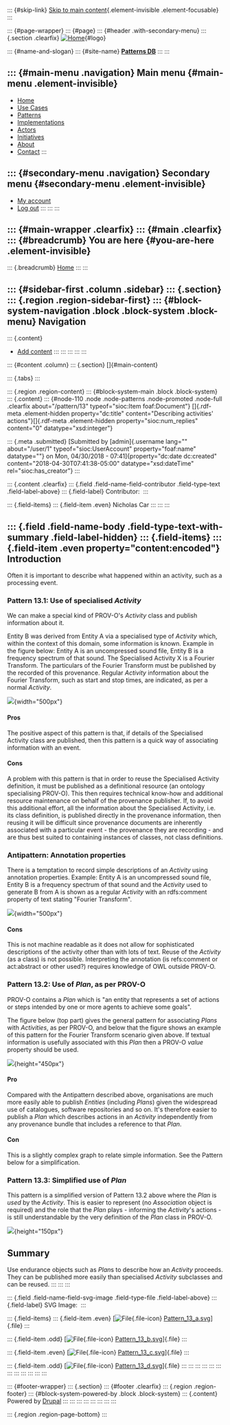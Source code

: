 ::: {#skip-link}
[Skip to main content](#main-content){.element-invisible
.element-focusable}
:::

::: {#page-wrapper}
::: {#page}
::: {#header .with-secondary-menu}
::: {.section .clearfix}
[![Home](https://patterns.promsns.org/sites/all/themes/bartik_rda/rda_square.png)](/ "Home"){#logo}

::: {#name-and-slogan}
::: {#site-name}
**[Patterns DB](/ "Home")**
:::
:::

::: {#main-menu .navigation}
Main menu {#main-menu .element-invisible}
---------

-   [Home](/)
-   [Use Cases](/usecases)
-   [Patterns](/patterns)
-   [Implementations](/implementations)
-   [Actors](/actors)
-   [Initiatives](/initiatives)
-   [About](/about)
-   [Contact](/contact)
:::

::: {#secondary-menu .navigation}
Secondary menu {#secondary-menu .element-invisible}
--------------

-   [My account](/user)
-   [Log out](/user/logout)
:::
:::
:::

::: {#main-wrapper .clearfix}
::: {#main .clearfix}
::: {#breadcrumb}
You are here {#you-are-here .element-invisible}
------------

::: {.breadcrumb}
[Home](/)
:::
:::

::: {#sidebar-first .column .sidebar}
::: {.section}
::: {.region .region-sidebar-first}
::: {#block-system-navigation .block .block-system .block-menu}
Navigation
----------

::: {.content}
-   [Add content](/node/add)
:::
:::
:::
:::
:::

::: {#content .column}
::: {.section}
[]{#main-content}

::: {.tabs}
:::

::: {.region .region-content}
::: {#block-system-main .block .block-system}
::: {.content}
::: {#node-110 .node .node-patterns .node-promoted .node-full .clearfix about="/pattern/13" typeof="sioc:Item foaf:Document"}
[]{.rdf-meta .element-hidden property="dc:title"
content="Describing activities' actions"}[]{.rdf-meta .element-hidden
property="sioc:num_replies" content="0" datatype="xsd:integer"}

::: {.meta .submitted}
[Submitted by [admin]{.username lang="" about="/user/1"
typeof="sioc:UserAccount" property="foaf:name" datatype=""} on Mon,
04/30/2018 - 07:41]{property="dc:date dc:created"
content="2018-04-30T07:41:38-05:00" datatype="xsd:dateTime"
rel="sioc:has_creator"}
:::

::: {.content .clearfix}
::: {.field .field-name-field-contributor .field-type-text .field-label-above}
::: {.field-label}
Contributor: 
:::

::: {.field-items}
::: {.field-item .even}
Nicholas Car
:::
:::
:::

::: {.field .field-name-body .field-type-text-with-summary .field-label-hidden}
::: {.field-items}
::: {.field-item .even property="content:encoded"}
Introduction
------------

Often it is important to describe what happened within an activity, such
as a processing event.

### Pattern 13.1: Use of specialised *Activity*

We can make a special kind of PROV-O\'s *Activity* class and publish
information about it.

Entity B was derived from Entity A via a specialised type of *Activity*
which, within the context of this domain, some information is known.
Example in the figure below: Entity A is an uncompressed sound file,
Entity B is a frequency spectrum of that sound. The Specialised Activity
X is a Fourier Transform. The particulars of the Fourier Transform must
be published by the recorded of this provenance. Regular *Activity*
information about the Fourier Transform, such as start and stop times,
are indicated, as per a normal *Activity*.

![](https://patterns.promsns.org/sites/default/files/Pattern_13_a.svg){width="500px"}

#### Pros

The positive aspect of this pattern is that, if details of the
Specialised Activity class are published, then this pattern is a quick
way of associating information with an event.

#### Cons

A problem with this pattern is that in order to reuse the Specialised
Activity definition, it must be published as a definitional resource (an
ontology specialising PROV-O). This then requires technical know-how and
additional resource maintenance on behalf of the provenance publisher.
If, to avoid this additional effort, all the information about the
Specialised Activity, i.e. its class definition, is published directly
in the provenance information, then reusing it will be difficult since
provenance documents are inherently associated with a particular event -
the provenance they are recording - and are thus best suited to
containing instances of classes, not class definitions.

### Antipattern: Annotation properties

There is a temptation to record simple descriptions of an *Activity*
using annotation properties. Example: Entity A is an uncompressed sound
file, Entity B is a frequency spectrum of that sound and the *Activity*
used to generate B from A is shown as a regular *Activity* with an
rdfs:comment property of text stating \"Fourier Transform\".

![](https://patterns.promsns.org/sites/default/files/Pattern_13_b.svg){width="500px"}

#### Cons

This is not machine readable as it does not allow for sophisticated
descriptions of the activity other than with lots of text. Reuse of the
*Activity* (as a class) is not possible. Interpreting the annotation (is
refs:comment or act:abstract or other used?) requires knowledge of OWL
outside PROV-O.

### Pattern 13.2: Use of *Plan*, as per PROV-O

PROV-O contains a *Plan* which is \"an entity that represents a set of
actions or steps intended by one or more agents to achieve some goals\".

The figure below (top part) gives the general pattern for associating
*Plans* with *Activities*, as per PROV-O, and below that the figure
shows an example of this pattern for the Fourier Transform scenario
given above. If textual information is usefully associated with this
*Plan* then a PROV-O *value* property should be used.

![](https://patterns.promsns.org/sites/default/files/Pattern_13_c.svg){height="450px"}

#### Pro

Compared with the Antipattern described above, organisations are much
more easily able to publish *Entities* (including *Plans*) given the
widespread use of catalogues, software repositories and so on. It\'s
therefore easier to publish a *Plan* which describes actions in an
*Activity* independently from any provenance bundle that includes a
reference to that *Plan*.

#### Con

This is a slightly complex graph to relate simple information. See the
Pattern below for a simplification.

### Pattern 13.3: Simplified use of *Plan*

This pattern is a simplified version of Pattern 13.2 above where the
*Plan* is *used* by the *Activity*. This is easier to represent (no
*Association* object is required) and the role that the *Plan* plays -
informing the *Activity*\'s actions - is still understandable by the
very definition of the *Plan* class in PROV-O.

![](https://patterns.promsns.org/sites/default/files/Pattern_13_d.svg){height="150px"}

Summary
-------

Use endurance objects such as *Plan*s to describe how an *Activity*
proceeds. They can be published more easily than specialised *Activity*
subclasses and can be reused.
:::
:::
:::

::: {.field .field-name-field-svg-image .field-type-file .field-label-above}
::: {.field-label}
SVG Image: 
:::

::: {.field-items}
::: {.field-item .even}
[![File](/modules/file/icons/image-x-generic.png "image/svg+xml"){.file-icon}
[Pattern\_13\_a.svg](https://patterns.promsns.org/sites/default/files/Pattern_13_a.svg)]{.file}
:::

::: {.field-item .odd}
[![File](/modules/file/icons/image-x-generic.png "image/svg+xml"){.file-icon}
[Pattern\_13\_b.svg](https://patterns.promsns.org/sites/default/files/Pattern_13_b_0.svg)]{.file}
:::

::: {.field-item .even}
[![File](/modules/file/icons/image-x-generic.png "image/svg+xml"){.file-icon}
[Pattern\_13\_c.svg](https://patterns.promsns.org/sites/default/files/Pattern_13_c.svg)]{.file}
:::

::: {.field-item .odd}
[![File](/modules/file/icons/image-x-generic.png "image/svg+xml"){.file-icon}
[Pattern\_13\_d.svg](https://patterns.promsns.org/sites/default/files/Pattern_13_d_0.svg)]{.file}
:::
:::
:::
:::
:::
:::
:::
:::
:::
:::
:::
:::

::: {#footer-wrapper}
::: {.section}
::: {#footer .clearfix}
::: {.region .region-footer}
::: {#block-system-powered-by .block .block-system}
::: {.content}
Powered by [Drupal](https://www.drupal.org)
:::
:::
:::
:::
:::
:::
:::
:::

::: {.region .region-page-bottom}
:::
